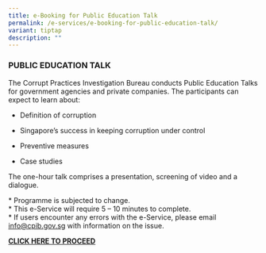 ```yaml
---
title: e-Booking for Public Education Talk
permalink: /e-services/e-booking-for-public-education-talk/
variant: tiptap
description: ""
---
```

<h3><strong>PUBLIC EDUCATION TALK</strong></h3>
<p>The Corrupt Practices Investigation Bureau conducts Public Education Talks
for government agencies and private companies. The participants can expect
to learn about:</p>
<ul data-tight="true" class="tight">
<li>
<p>Definition of corruption</p>
</li>
<li>
<p>Singapore’s success in keeping corruption under control</p>
</li>
<li>
<p>Preventive measures</p>
</li>
<li>
<p>Case studies</p>
</li>
</ul>
<p>The one-hour talk comprises a presentation, screening of video and a dialogue.</p>
<p>* Programme is subjected to change.
<br>* This e-Service will require 5 – 10 minutes to complete.
<br>* If users encounter any errors with the e-Service, please email <a href="mailto: info@cpib.gov.sg" rel="noopener noreferrer nofollow" target="_blank">info@cpib.gov.sg</a> with
information on the issue.
<br>
</p>
<p><strong><a href="https://form.gov.sg/68635b2114b5204fa80c7227" rel="noopener noreferrer nofollow" target="_blank">CLICK HERE TO PROCEED</a></strong>
</p>
<p></p>